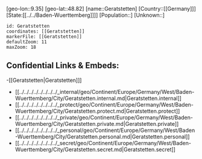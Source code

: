 ﻿---
location: [48.82,9.35]
mapzoom: [7,12] 
mapmarker: city 
type: City
tags:
- geo/City


SpocWebEntityId: 30422
isDeleted: false
confidential: public

---
[geo-lon::9.35]
[geo-lat::48.82]
[name::Geratstetten]
[Country::[[Germany]]]
[State:[[../../Baden-Wuerttemberg]]]]
[Population::]
[Unknown::]


```leaflet
id: Geratstetten
coordinates: [[Geratstetten]]
markerFile: [[Geratstetten]]
defaultZoom: 11 
maxZoom: 18
```


## Confidential Links & Embeds: 
-[[Geratstetten|Geratstetten]]] 
- [[../../../../../../../../_internal/geo/Continent/Europe/Germany/West/Baden-Wuerttemberg/City/Geratstetten.internal.md|Geratstetten.internal]] 
- [[../../../../../../../../_protect/geo/Continent/Europe/Germany/West/Baden-Wuerttemberg/City/Geratstetten.protect.md|Geratstetten.protect]] 
- [[../../../../../../../../_private/geo/Continent/Europe/Germany/West/Baden-Wuerttemberg/City/Geratstetten.private.md|Geratstetten.private]] 
- [[../../../../../../../../_personal/geo/Continent/Europe/Germany/West/Baden-Wuerttemberg/City/Geratstetten.personal.md|Geratstetten.personal]] 
- [[../../../../../../../../_secret/geo/Continent/Europe/Germany/West/Baden-Wuerttemberg/City/Geratstetten.secret.md|Geratstetten.secret]] 
